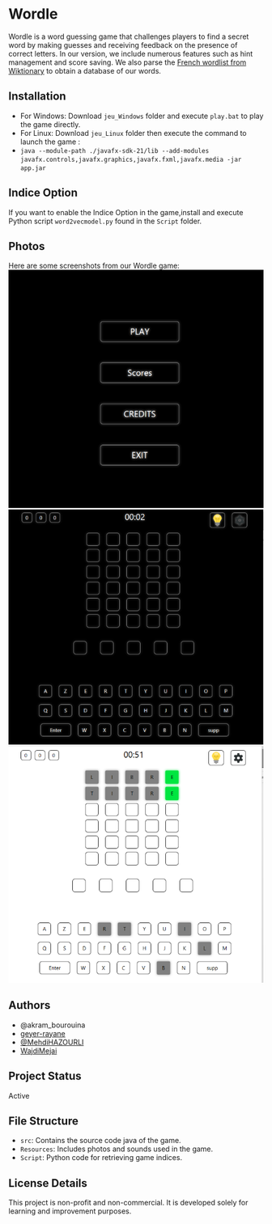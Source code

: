 # Wordle

Wordle is a word guessing game that challenges players to find a secret word by making guesses and receiving feedback on the presence of correct letters. In our version, we include numerous features such as hint management and score saving. We also parse the [French wordlist from Wiktionary](https://en.wiktionary.org/wiki/Wiktionary:Frequency_lists/French_wordlist_1750) to obtain a database of our words.

## Installation

- For Windows: Download `jeu_Windows` folder and execute `play.bat` to play the game directly.
- For Linux: Download `jeu_Linux` folder then execute the command to launch the game :
-  `java --module-path ./javafx-sdk-21/lib --add-modules javafx.controls,javafx.graphics,javafx.fxml,javafx.media -jar app.jar`

## Indice Option

If you want to enable the Indice Option in the game,install and execute Python script `word2vecmodel.py` found in the `Script` folder.
## Photos
Here are some screenshots from our Wordle game:
![Start Game](https://github.com/MehdiHAZOURLI/Wordle-Game/blob/main/Ressources/photos/Wordle1.png)
![Dark Mode](https://github.com/MehdiHAZOURLI/Wordle-Game/blob/main/Ressources/photos/Wordle2.png)
![Light Mode](https://github.com/MehdiHAZOURLI/Wordle-Game/blob/main/Ressources/photos/Wordle3.png)
## Authors

- @akram_bourouina
- [geyer-rayane](https://github.com/geyer-rayane)
- [@MehdiHAZOURLI](https://github.com/MehdiHAZOURLI)
- [WajdiMejai](https://github.com/WajdiMejai)


## Project Status
Active


## File Structure

- `src`: Contains the source code java of the game.
- `Resources`: Includes photos and sounds used in the game.
- `Script`: Python code for retrieving game indices.

## License Details

This project is non-profit and non-commercial. It is developed solely for learning and improvement purposes.

